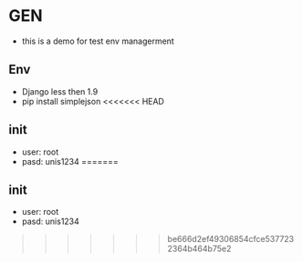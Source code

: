 # GEN
* this is a demo for test env managerment
## Env
* Django less then 1.9
* pip install simplejson
<<<<<<< HEAD
## init
* user: root
* pasd: unis1234
=======
## init 
* user: root
* pasd: unis1234  
>>>>>>> be666d2ef49306854cfce5377232364b464b75e2
